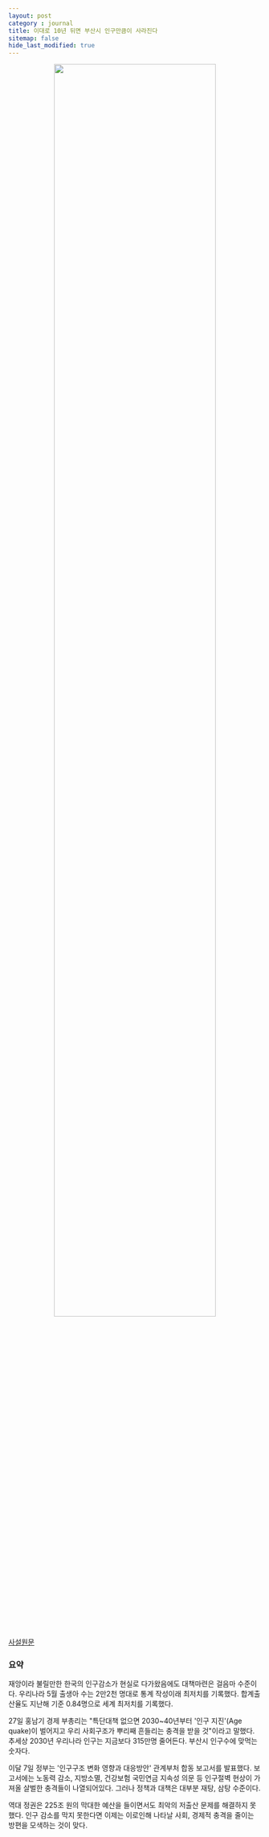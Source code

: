 ```yaml
---
layout: post
category : journal
title: 이대로 10년 뒤면 부산시 인구만큼이 사라진다
sitemap: false
hide_last_modified: true
---
```

<p align="center">
<img src = "https://user-images.githubusercontent.com/23326843/127754593-0b657263-76af-4afb-8d9f-45788bb181a5.png" width="80%" />
</p>

[사설원문](http://news.imaeil.com/Editorial/2021072817532709243)

### 요약

재앙이라 불릴만한 한국의 인구감소가 현실로 다가왔음에도 대책마련은 걸음마 수준이다. 우리나라 5월 출생아 수는 2만2천 명대로 통계 작성이래 최저치를 기록했다. 합계출산율도 지난해 기준 0.84명으로 세계 최저치를 기록했다.

27일 홍남기 경제 부총리는 "특단대책 없으면 2030~40년부터 '인구 지진'(Age quake)이 벌어지고 우리 사회구조가 뿌리째 흔들리는 충격을 받을 것"이라고 말했다. 추세상 2030년 우리나라 인구는 지금보다 315만명 줄어든다. 부산시 인구수에 맞먹는 숫자다.

이달 7일 정부는 '인구구조 변화 영향과 대응방안' 관계부처 합동 보고서를 발표했다. 보고서에는 노동력 감소, 지방소멸, 건강보험 국민연금 지속성 의문 등 인구절벽 현상이 가져올 살벌한 충격들이 나열되어있다. 그러나 정책과 대책은 대부분 재탕, 삼탕 수준이다.

역대 정권은 225조 원의 막대한 예산을 들이면서도 최악의 저출산 문제를 해결하지 못했다. 인구 감소를 막지 못한다면 이제는 이로인해 나타날 사회, 경제적 충격을 줄이는 방편을 모색하는 것이 맞다.